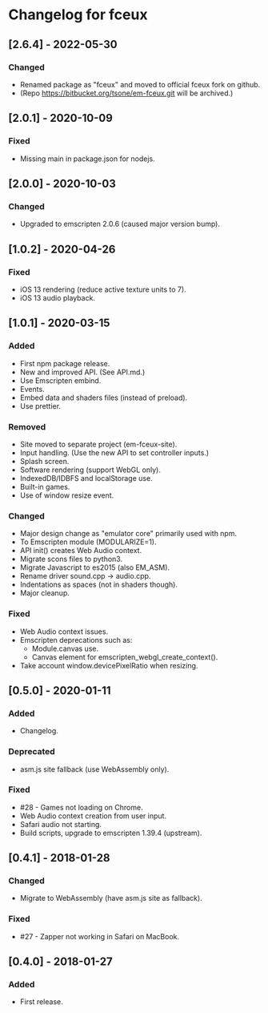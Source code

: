 # Changelog for fceux

## [2.6.4] - 2022-05-30

### Changed

- Renamed package as "fceux" and moved to official fceux fork on github.
- (Repo https://bitbucket.org/tsone/em-fceux.git will be archived.)

## [2.0.1] - 2020-10-09

### Fixed

- Missing main in package.json for nodejs.

## [2.0.0] - 2020-10-03

### Changed

- Upgraded to emscripten 2.0.6 (caused major version bump).

## [1.0.2] - 2020-04-26

### Fixed

- iOS 13 rendering (reduce active texture units to 7).
- iOS 13 audio playback.

## [1.0.1] - 2020-03-15

### Added

- First npm package release.
- New and improved API. (See API.md.)
- Use Emscripten embind.
- Events.
- Embed data and shaders files (instead of preload).
- Use prettier.

### Removed

- Site moved to separate project (em-fceux-site).
- Input handling. (Use the new API to set controller inputs.)
- Splash screen.
- Software rendering (support WebGL only).
- IndexedDB/IDBFS and localStorage use.
- Built-in games.
- Use of window resize event.

### Changed

- Major design change as "emulator core" primarily used with npm.
- To Emscripten module (MODULARIZE=1).
- API init() creates Web Audio context.
- Migrate scons files to python3.
- Migrate Javascript to es2015 (also EM_ASM).
- Rename driver sound.cpp -> audio.cpp.
- Indentations as spaces (not in shaders though).
- Major cleanup.

### Fixed

- Web Audio context issues.
- Emscripten deprecations such as:
  - Module.canvas use.
  - Canvas element for emscripten_webgl_create_context().
- Take account window.devicePixelRatio when resizing.

## [0.5.0] - 2020-01-11

### Added

- Changelog.

### Deprecated

- asm.js site fallback (use WebAssembly only).

### Fixed

- #28 - Games not loading on Chrome.
- Web Audio context creation from user input.
- Safari audio not starting.
- Build scripts, upgrade to emscripten 1.39.4 (upstream).

## [0.4.1] - 2018-01-28

### Changed

- Migrate to WebAssembly (have asm.js site as fallback).

### Fixed

- #27 - Zapper not working in Safari on MacBook.

## [0.4.0] - 2018-01-27

### Added

- First release.
